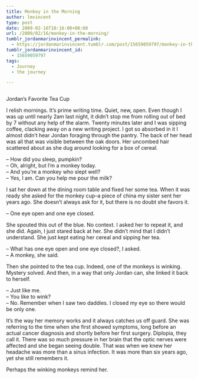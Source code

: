 ```yaml
---
title: Monkey in the Morning
author: lmvincent
type: post
date: 2009-02-16T10:16:00+00:00
url: /2009/02/16/monkey-in-the-morning/
tumblr_jordanmarinvincent_permalink:
  - https://jordanmarinvincent.tumblr.com/post/15659059797/monkey-in-the-morning
tumblr_jordanmarinvincent_id:
  - 15659059797
tags:
  - Journey
  - the journey

---
```

<a href="https://www.flickr.com/photos/larryvincent/3284573987/" title="photo sharing" target="_blank" rel="noopener"><img src="https://farm4.static.flickr.com/3570/3284573987_5530421376_m.jpg" alt="" /></a>

Jordan&rsquo;s Favorite Tea Cup

I relish mornings. It&rsquo;s prime writing time. Quiet, new, open. Even though I was up until nearly 2am last night, it didn&rsquo;t stop me from rolling out of bed by 7 without any help of the alarm. Twenty minutes later and I was sipping coffee, clacking away on a new writing project. I got so absorbed in it I almost didn&rsquo;t hear Jordan foraging through the pantry. The back of her head was all that was visible between the oak doors. Her uncombed hair scattered about as she dug around looking for a box of cereal.

&ndash; How did you sleep, pumpkin?  
&ndash; Oh, alright, but I&rsquo;m a monkey today.  
&ndash; And you&rsquo;re a monkey who slept well?  
&ndash; Yes, I am. Can you help me pour the milk?

I sat her down at the dining room table and fixed her some tea. When it was ready she asked for the monkey cup&ndash;a piece of china my sister sent her years ago. She doesn&rsquo;t always ask for it, but there is no doubt she favors it. <a name="more"></a>

&ndash; One eye open and one eye closed.

She spouted this out of the blue. No context. I asked her to repeat it, and she did. Again, I just stared back at her. She didn&rsquo;t mind that I didn&rsquo;t understand. She just kept eating her cereal and sipping her tea.

&ndash; What has one eye open and one eye closed?, I asked.  
&ndash; A monkey, she said.

Then she pointed to the tea cup. Indeed, one of the monkeys is winking. Mystery solved. And then, in a way that only Jordan can, she linked it back to herself.

&ndash; Just like me.  
&ndash; You like to wink?  
&ndash; No. Remember when I saw two daddies. I closed my eye so there would be only one.

It&rsquo;s the way her memory works and it always catches us off guard. She was referring to the time when she first showed symptoms, long before an actual cancer diagnosis and shortly before her first surgery. Diplopia, they call it. There was so much pressure in her brain that the optic nerves were affected and she began seeing double. That was when we knew her headache was more than a sinus infection. It was more than six years ago, yet she still remembers it.

Perhaps the winking monkeys remind her.

<div class="blogger-post-footer">
  <img loading="lazy" width="1" height="1" src="https://blogger.googleusercontent.com/tracker/9039099668816362935-5415800947561773892?l=jordansjourney2.blogspot.com" alt="" />
</div>